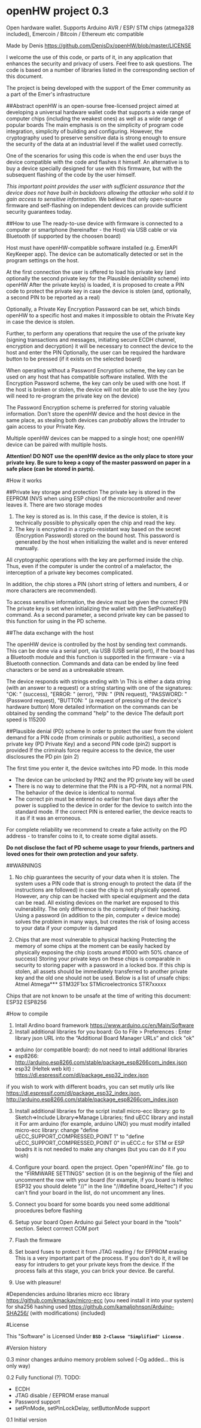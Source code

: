openHW project 0.3
==================
Open hardware wallet. Supports Arduino AVR / ESP/ STM chips (atmega328 included), Emercoin / Bitcoin / Ethereum etc compatible

Made by Denis
https://github.com/DenisDx/openHW/blob/master/LICENSE

I welcome the use of this code, or parts of it, in any application that enhances the security and privacy of users. Feel free to ask questions.
The code is based on a number of libraries listed in the corresponding section of this document.

The project is being developed with the support of the Emer community as a part of the Emer's infrastructure

##Abstract
openHW is an open-sourse free-licensed project aimed at developing a universal hardware wallet code that supports a wide range of computer chips (including the weakest ones) as well as a wide range of popular boards
The main emphasis is on the simplicity of program code integration, simplicity of building and configuring.
However, the cryptography used to preserve sensitive data is strong enough to ensure the security of the data at an industrial level if the wallet used correctly.

One of the scenarios for using this code is when the end user buys the device compatible with the code and flashes it himself.
An alternative is to buy a device specially designed for use with this firmware, but with the subsequent flashing of the code by the user himself.

*This important point provides the user with sufficient assurance that the device does not have built-in backdoors allowing the attacker who sold it to gain access to sensitive information.*
We believe that only open-source firmware and self-flashing on independent devices can provide sufficient security guarantees today.

##How to use
The ready-to-use device with firmware is connected to a computer or smartphone (hereinafter - the Host) via USB cable or via Bluetooth (if supported by the choosen board)

Host must have openHW-compatible software installed (e.g. EmerAPI KeyKeeper app).
The device can be automatically detected or set in the program settings on the host.

At the first connection the user is offered to load his private key (and optionally the second private key for the Plausible deniability scheme) into openHW
After the private key(s) is loaded, it is proposed to create a PIN code to protect the private key in case the device is stolen (and, optionally, a second PIN to be reported as a real)

Optionally, a Private Key Encryption Password can be set, which binds openHW to a specific host and makes it impossible to obtain the Private Кey in case the device is stolen.

Further, to perform any operations that require the use of the private key (signing transactions and messages, initiating secure ECDH channel, encryption and decryption) it will be necessary to connect the device to the host and enter the PIN
Optionally, the user can be required the hardware button to be pressed (if it exists on the selected board)

When operating without a Password Encryption scheme, the key can be used on any host that has compatible software installed.
With the Encryption Password scheme, the key can only be used with one host. If the host is broken or stolen, the device will not be able to use the key (you will need to re-program the private key on the device)

The Password Encryption scheme is preferred for storing valuable information. Don't store the openHW device and the host device in the same place, as stealing both devices can *probably* allows the Intruder to gain access to your Private Key.

Multiple openHW devices can be mapped to a single host; one openHW device can be paired with multiple hosts.

**Attention! DO NOT use the openHW device as the only place to store your private key. Be sure to keep a copy of the master password on paper in a safe place (can be stored in parts).**

#How it works

##Private key storage and protection
The private key is stored in the EEPROM (NVS when using ESP chips) of the microcontroller and never leaves it. There are two storage modes
1. The key is stored as is. In this case, if the device is stolen, it is technically possible to physically open the chip and read the key.
2. The key is encrypted in a crypto-resistant way based on the secret (Encryption Password) stored on the bound host. This password is generated by the host when initializing the wallet and is never entered manually.

All cryptographic operations with the key are performed inside the chip. Thus, even if the computer is under the control of a malefactor, the interception of a private key becomes complicated.

In addition, the chip stores a PIN (short string of letters and numbers, 4 or more characters are recommended).

To access sensitive information, the device must be given the correct PIN
The private key is set when initializing the wallet with the SetPrivateKey() command. 
As a second parameter, a second private key can be passed to this function for using in the PD scheme.

##The data exchange with the host

The openHW device is controlled by the host by sending text commands.
This can be done via a serial port, via USB (USB serial port), if the board has a Bluetooth module and this function is supported in the firmware - via a Bluetooth connection.
Commands and data can be ended by line feed characters or be send as a unbreakable stream.

The device responds with strings ending with \n
This is either a data string (with an answer to a request) or a string starting with one of the signatures:
"OK: " (success), "ERROR: " (error), "PIN: " (PIN request), "PASSWORD: " (Password request), "BUTTON: " (a request of pressing of the device's hardware button)
More detailed information on the commands can be obtained by sending the command "help" to the device
The default port speed is 115200

##Plausible denial (PD) scheme
In order to protect the user from the violent demand for a PIN code (from criminals or public authorities), a second private key (PD Private Key) and a second PIN code (pin2) support is provided
If the criminals force require access to the device, the user disclosures the PD pin (pin 2)

The first time you enter it, the device switches into PD mode. In this mode
  * The device can be unlocked by PIN2 and the PD private key will be used
  * There is no way to determine that the PIN is a PD-PIN, not a normal PIN. The behavior of the device is identical to normal.
  * The correct pin must be entered no earlier than five days after the power is supplied to the device in order for the device to switch into the standard mode. If the correct PIN is entered earlier, the device reacts to it as if it was an erroneous.

For complete reliability we recommend to create a fake activity on the PD address - to transfer coins to it, to create some digital assets.

**Do not disclose the fact of PD scheme usage to your friends, partners and loved ones for their own protection and your safety.**
  
##WARNINGS
1. No chip guarantees the security of your data when it is stolen.
The system uses a PIN code that is strong enough to protect the data (if the instructions are followed) in case the chip is not physically opened.
However, any chip can be hacked with special equipment and the data can be read. 
All existing devices on the market are exposed to this vulnerability. The only difference is the complexity of their hacking.
Using a password (in addition to the pin, computer + device mode) solves the problem in many ways, but creates the risk of losing access to your data if your computer is damaged

2. Chips that are most vulnerable to physical hacking
Protecting the memory of some chips at the moment can be easily hacked by physically exposing the chip 
(costs around #1000 with 50% chance of success)
Storing your private keys on these chips is comparable in security to storing paper with a password in a locked box.
If this chip is stolen, all assets should be immediately transferred to another private key and the old one should not be used.
Below is a list of unsafe chips:
Atmel Atmega***
STM32F1xx
STMicroelectronics STR7xxxxx

Chips that are not known to be unsafe at the time of writing this document:
ESP32
ESP8256

#How to compile
1. Intall Ardino board framework
  https://www.arduino.cc/en/Main/Software
2. Install additional libraries for you board:
  Go to File > Preferences : Enter library json URL into the “Additional Board Manager URLs” and click "ok"
  * arduino (or compatible board): do not need to intall additional libraries 
  * esp8266: http://arduino.esp8266.com/stable/package_esp8266com_index.json 
  * esp32 (Heltek web kit) : https://dl.espressif.com/dl/package_esp32_index.json
  
  
  if you wish to work with different boadrs, you can set mutily urls like 
    https://dl.espressif.com/dl/package_esp32_index.json, http://arduino.esp8266.com/stable/package_esp8266com_index.json
  
3. Install additional libraries for the script
   install micro-ecc library: go to Sketch=>Include Library=>Manage Libraries; find uECC library and install it
   For arm arduino (for example, arduino UNO) you must modify intalled micro-ecc library: 
     change "define uECC_SUPPORT_COMPRESSED_POINT 1" to "define uECC_SUPPORT_COMPRESSED_POINT 0" in uECC.c
   for STM or ESP boadrs it is not needed to make any changes (but you can do it if you wish)

4. Configure your board.
   open the project.  Open "openHW.ino" file. go to the "FIRMWARE SETTINGS" section (it is on the beginnig of the file)
   and uncomment the row with your board 
   (for example, if you board is Heltec ESP32 you should delete "//" in the line "//#define board_Heltec")
   if you can't find your board in the list, do not uncomment any lines. 
   
5. Connect you board
   for some boards you need some additional procedures before flashing

6. Setup your board
	Open Arduino gui
	Select your board in the "tools" section. Select corrrect COM port
	
7. Flash the firmware	

8. Set board fuses to protect it from JTAG reading / for EPPROM erasing
This is a very important part of the process. If you don't do it, it will be easy for intruders to get your private keys from the device.
If the process fails at this stage, you can brick your device. Be careful.

9. Use with pleasure!

#Dependencies
arduino libraries
micro ecc library https://github.com/kmackay/micro-ecc (you need install it into your system)
for sha256 hashing used https://github.com/kamaljohnson/Arduino-SHA256/ (with modifications) (included) 

#License

This "Software" is Licensed Under  **`BSD 2-Clause "Simplified" License`** .

#Version history

0.3
minor changes
arduino memory problem solved (-Og added... this is only way)

0.2
Fully functional (?). 
TODO: 
  - ECDH
  - JTAG disable / EEPROM erase manual
  - Password support
  - setPinMode, setPinLockDelay, setButtonMode support

0.1 
Initial version